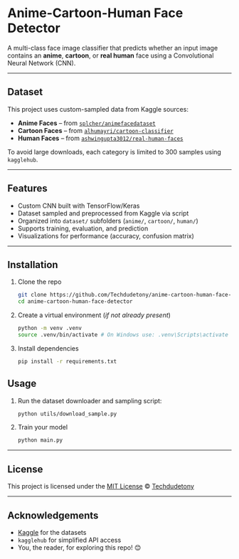 # Anime-Cartoon-Human Face Detector 

A multi-class face image classifier that predicts whether an input image contains an **anime**, **cartoon**, or **real human** face using a Convolutional Neural Network (CNN).

---

## Dataset

This project uses custom-sampled data from Kaggle sources:

- **Anime Faces** – from [`splcher/animefacedataset`](https://www.kaggle.com/datasets/splcher/animefacedataset)
- **Cartoon Faces** – from [`alhumayri/cartoon-classifier`](https://www.kaggle.com/datasets/alhumayri/cartoon-classifier)
- **Human Faces** – from [`ashwingupta3012/real-human-faces`](https://www.kaggle.com/datasets/ashwingupta3012/real-human-faces)

To avoid large downloads, each category is limited to 300 samples using `kagglehub`.

---

##  Features

-  Custom CNN built with TensorFlow/Keras
-  Dataset sampled and preprocessed from Kaggle via script
-  Organized into `dataset/` subfolders (`anime/`, `cartoon/`, `human/`)
-  Supports training, evaluation, and prediction
-  Visualizations for performance (accuracy, confusion matrix)

---

## Installation

1. Clone the repo  
   ```bash
   git clone https://github.com/Techdudetony/anime-cartoon-human-face-detector.git
   cd anime-cartoon-human-face-detector

2. Create a virtual environment (*if not already present*)
    ```bash
    python -m venv .venv
    source .venv/bin/activate # On Windows use: .venv\Scripts\activate

3. Install dependencies
    ```bash
    pip install -r requirements.txt

## Usage

1. Run the dataset downloader and sampling script:  
    ```bash
    python utils/download_sample.py

2. Train your model
    ```bash
    python main.py

---

## License

This project is licensed under the [MIT License](LICENSE) © [Techdudetony](https://github.com/Techdudetony)

---

## Acknowledgements

- [Kaggle](https://www.kaggle.com/) for the datasets  
- `kagglehub` for simplified API access  
- You, the reader, for exploring this repo! 😊
